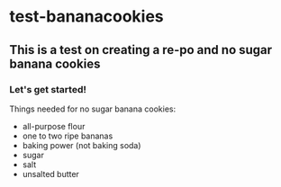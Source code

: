 # test-bananacookies

## This is a test on creating a re-po and no sugar banana cookies

### Let's get started!

Things needed for no sugar banana cookies:
* all-purpose flour
* one to two ripe bananas
* baking power (not baking soda)
* sugar
* salt
* unsalted butter
